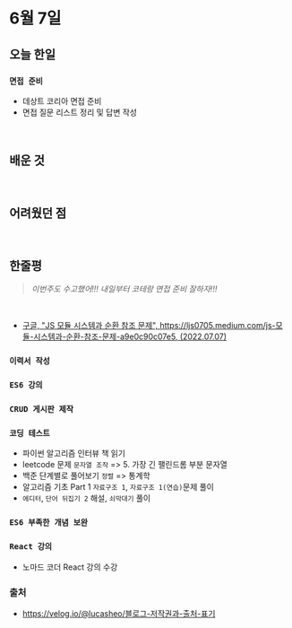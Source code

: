 <!-- 작성 샘플 -->

# 6월 7일

## 오늘 한일

### `면접 준비`

- 데상트 코리아 면접 준비
- 면접 질문 리스트 정리 및 답변 작성

<br>

## 배운 것

<br>

## 어려웠던 점

<br>

## 한줄평

> _이번주도 수고했어!!! 내일부터 코테랑 면접 준비 잘하자!!!_

<br>

<!-- 문제 출처 -->

- [구글, "JS 모듈 시스템과 순환 참조 문제", https://ljs0705.medium.com/js-모듈-시스템과-순환-참조-문제-a9e0c90c07e5, (2022.07.07)]

[구글, "js 모듈 시스템과 순환 참조 문제", https://ljs0705.medium.com/js-모듈-시스템과-순환-참조-문제-a9e0c90c07e5, (2022.07.07)]: https://programmers.co.kr/learn/courses/30/lessons/59410

<!-- 제목 목록 -->

### `이력서 작성`

### `ES6 강의`

### `CRUD 게시판 제작`

### `코딩 테스트`

- 파이썬 알고리즘 인터뷰 책 읽기
- leetcode 문제 `문자열 조작` => 5. 가장 긴 팰린드롬 부분 문자열
- 백준 단계별로 풀어보기 `정렬` => 통계학
- 알고리즘 기초 Part 1 `자료구조 1`, `자료구조 1(연습)`문제 풀이
- `에디터`, `단어 뒤집기 2` 해설, `쇠막대기` 풀이

### `ES6 부족한 개념 보완`

### `React 강의`

- 노마드 코더 React 강의 수강

### 출처

- https://velog.io/@lucasheo/블로그-저작권과-출처-표기
